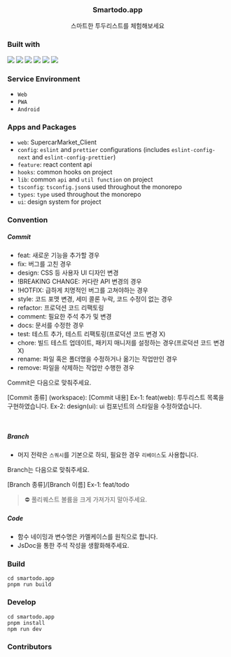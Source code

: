 <!-- PROJECT LOGO -->
<p align="center">
  <h3 align="center">Smartodo.app</h3>
  <p align="center">
    <span>
    스마트한 투두리스트를 체험해보세요
    </span>
</p>

### Built with

<img src="https://img.shields.io/badge/Next.JS-000000?style=for-the-badge&logo=Next.js&logoColor=white">

<img src="https://img.shields.io/badge/Next_Auth-000000?style=for-the-badge&logo=Next.js&logoColor=white">

<img src="https://img.shields.io/badge/Tanstack_Query-EF4444?style=for-the-badge&logo=recoil&logoColor=white">

<img src="https://img.shields.io/badge/React_Hook_Form-EC5A90?style=for-the-badge&logo=react_hook_form&logoColor=white">

<img src="https://img.shields.io/badge/Turborepo-000000?style=for-the-badge&logo=react_hook_form&logoColor=white">

<img src="https://img.shields.io/badge/Typescript-3278C6?style=for-the-badge&logo=react_hook_form&logoColor=white">

### Service Environment

- `Web`
- `PWA`
- `Android`

### Apps and Packages

- `web`: SupercarMarket_Client
- `config`: `eslint` and `prettier` configurations (includes `eslint-config-next` and `eslint-config-prettier`)
- `feature`: react content api
- `hooks`: common hooks on project
- `lib`: common `api` and `util function` on project
- `tsconfig`: `tsconfig.json`s used throughout the monorepo
- `types`: `type` used throughout the monorepo
- `ui`: design system for project

### Convention

##### Commit

- feat: 새로운 기능을 추가할 경우
- fix: 버그를 고친 경우
- design: CSS 등 사용자 UI 디자인 변경
- !BREAKING CHANGE: 커다란 API 변경의 경우
- !HOTFIX: 급하게 치명적인 버그를 고쳐야하는 경우
- style: 코드 포맷 변경, 세미 콜론 누락, 코드 수정이 없는 경우
- refactor: 프로덕션 코드 리팩토링
- comment: 필요한 주석 추가 및 변경
- docs: 문서를 수정한 경우
- test: 테스트 추가, 테스트 리팩토링(프로덕션 코드 변경 X)
- chore: 빌드 테스트 업데이트, 패키지 매니저를 설정하는 경우(프로덕션 코드 변경 X)
- rename: 파일 혹은 폴더명을 수정하거나 옮기는 작업만인 경우
- remove: 파일을 삭제하는 작업만 수행한 경우

Commit은 다음으로 맞춰주세요.

[Commit 종류] (workspace): [Commit 내용]
Ex-1: feat(web): 투두리스트 목록을 구현하였습니다.
Ex-2: design(ui): ui 컴포넌트의 스타일을 수정하였습니다.

<br />

##### Branch

- 머지 전략은 `스쿼시`를 기본으로 하되, 필요한 경우 `리베이스`도 사용합니다.

Branch는 다음으로 맞춰주세요.

[Branch 종류]/[Branch 이름]
Ex-1: feat/todo

> ⛔️ 풀리퀘스트 볼륨을 크게 가져가지 말아주세요.

##### Code

- 함수 네이밍과 변수명은 카멜케이스를 원칙으로 합니다.
- JsDoc을 통한 주석 작성을 생활화해주세요.

### Build

```
cd smartodo.app
pnpm run build
```

### Develop

```
cd smartodo.app
pnpm install
npm run dev
```

### Contributors
